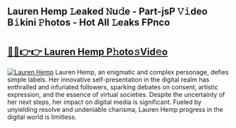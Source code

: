 ## Lauren Hemp 𝙻eaked 𝙽u𝚍e - Part-jsP 𝚅𝚒deo B𝚒kini 𝙿hotos - Hot All 𝙻eaks FPnco

# <h2><a href="http://ld2gwa.urlbe.top/?page=Lauren+Hemp">🔗🔗👉👉 Lauren Hemp P𝚑oto𝚜Vid𝚎o</a></h2>

[![Lauren Hemp](https://i.imgur.com/eBuTRDB.gif)](http://ld2gwa.urlbe.top/?page=Lauren+Hemp)
Lauren Hemp, an enigmatic and complex personage, defies simple labels. Her innovative self-presentation in the digital realm has enthralled and infuriated followers, sparking debates on consent, artistic expression, and the essence of virtual societies. Despite the uncertainty of her next steps, her impact on digital media is significant. Fueled by unyielding resolve and undeniable charisma, Lauren Hemp progress in the digital world is limitless.
